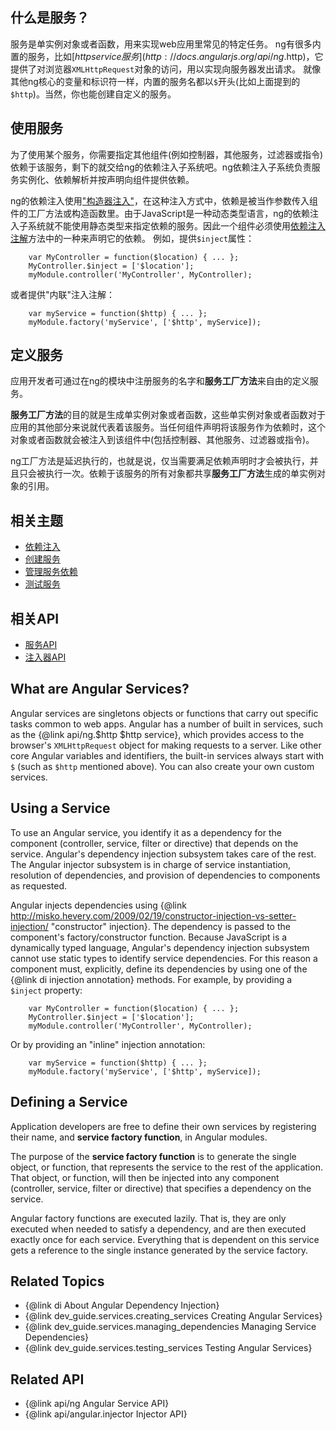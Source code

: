 ## 什么是服务？

服务是单实例对象或者函数，用来实现web应用里常见的特定任务。
ng有很多内置的服务，比如[$http service服务](http://docs.angularjs.org/api/ng.$http)，它提供了对浏览器`XMLHttpRequest`对象的访问，用以实现向服务器发出请求。
就像其他ng核心的变量和标识符一样，内置的服务名都以`$`开头(比如上面提到的`$http`)。当然，你也能创建自定义的服务。

## 使用服务

为了使用某个服务，你需要指定其他组件(例如控制器，其他服务，过滤器或指令)依赖于该服务，剩下的就交给ng的依赖注入子系统吧。ng依赖注入子系统负责服务实例化、依赖解析并按声明向组件提供依赖。


ng的依赖注入使用["构造器注入"](http://misko.hevery.com/2009/02/19/constructor-injection-vs-setter-injection/)，在这种注入方式中，依赖是被当作参数传入组件的工厂方法或构造函数里。由于JavaScript是一种动态类型语言，ng的依赖注入子系统就不能使用静态类型来指定依赖的服务。因此一个组件必须使用[依赖注入注解](http://docs.angularjs.org/guide/di)方法中的一种来声明它的依赖。
例如，提供`$inject`属性：

 		var MyController = function($location) { ... };
        MyController.$inject = ['$location'];
        myModule.controller('MyController', MyController);

或者提供"内联"注入注解：

        var myService = function($http) { ... };
        myModule.factory('myService', ['$http', myService]);


## 定义服务

应用开发者可通过在ng的模块中注册服务的名字和**服务工厂方法**来自由的定义服务。

**服务工厂方法**的目的就是生成单实例对象或者函数，这些单实例对象或者函数对于应用的其他部分来说就代表着该服务。当任何组件声明将该服务作为依赖时，这个对象或者函数就会被注入到该组件中(包括控制器、其他服务、过滤器或指令)。


ng工厂方法是延迟执行的，也就是说，仅当需要满足依赖声明时才会被执行，并且只会被执行一次。依赖于该服务的所有对象都共享**服务工厂方法**生成的单实例对象的引用。


## 相关主题

* [依赖注入](http://docs.angularjs.org/guide/di)
* [创建服务](http://docs.angularjs.org/guide/dev_guide.services.creating_services)
* [管理服务依赖](http://docs.angularjs.org/guide/dev_guide.services.managing_dependencies)
* [测试服务](http://docs.angularjs.org/guide/dev_guide.services.testing_services)

## 相关API

* [服务API](http://docs.angularjs.org/api/ng)
* [注入器API](http://docs.angularjs.org/api/angular.injector)

## What are Angular Services?

Angular services are singletons objects or functions that carry out specific tasks common to web apps.
Angular has a number of built in services, such as the {@link api/ng.$http $http service}, which
provides access to the browser's `XMLHttpRequest` object for making requests to a server. Like other core
Angular variables and identifiers, the built-in services always start with `$` (such as `$http` mentioned
above). You can also create your own custom services.

## Using a Service

To use an Angular service, you identify it as a dependency for the component (controller, service,
filter or directive) that depends on the service.  Angular's dependency injection subsystem takes
care of the rest. The Angular injector subsystem is in charge of service instantiation, resolution
of dependencies, and provision of dependencies to components as requested.

Angular injects dependencies using
{@link http://misko.hevery.com/2009/02/19/constructor-injection-vs-setter-injection/ "constructor" injection}.
The dependency is passed to the component's factory/constructor function. Because JavaScript is a dynamically
typed language, Angular's dependency injection subsystem cannot use static types to identify service
dependencies. For this reason a component must, explicitly, define its dependencies by using one of the
{@link di injection annotation} methods.  For example, by providing a `$inject` property:

        var MyController = function($location) { ... };
        MyController.$inject = ['$location'];
        myModule.controller('MyController', MyController);

Or by providing an "inline" injection annotation:

        var myService = function($http) { ... };
        myModule.factory('myService', ['$http', myService]);

## Defining a Service

Application developers are free to define their own services by registering their name, and **service
factory function**, in Angular modules.

The purpose of the **service factory function** is to generate the single object, or function, that 
represents the service to the rest of the application. That object, or function, will then be
injected into any component (controller, service, filter or directive) that specifies a dependency
on the service.

Angular factory functions are executed lazily. That is, they are only executed when needed 
to satisfy a dependency, and are then executed exactly once for each service. Everything that is
dependent on this service gets a reference to the single instance generated by the service factory.

## Related Topics

* {@link di About Angular Dependency Injection}
* {@link dev_guide.services.creating_services Creating Angular Services}
* {@link dev_guide.services.managing_dependencies Managing Service Dependencies}
* {@link dev_guide.services.testing_services Testing Angular Services}

## Related API

* {@link api/ng Angular Service API}
* {@link api/angular.injector Injector API}
